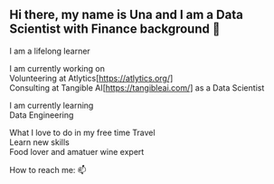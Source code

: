 ## Hi there, my name is Una and I am a Data Scientist with Finance background 👋

I am a lifelong learner

I am currently working on<br />
  Volunteering at Atlytics[https://atlytics.org/] <br />
  Consulting at Tangible AI[https://tangibleai.com/] as a Data Scientist<br />

I am currently learning<br />
  Data Engineering 

  
What I love to do in my free time
  Travel<br />
  Learn new skills<br />
  Food lover and amatuer wine expert<br />
 

How to reach me: 📫




<!--
**unachka/unachka** is a ✨ _special_ ✨ repository because its `README.md` (this file) appears on your GitHub profile.

Here are some ideas to get you started:

- 🔭 I’m currently working on ...
- 🌱 I’m currently learning ...
- 👯 I’m looking to collaborate on ...
- 🤔 I’m looking for help with ...
- 💬 Ask me about ...
- 📫 How to reach me: ...
- 😄 Pronouns: ...
- ⚡ Fun fact: ...
-->
